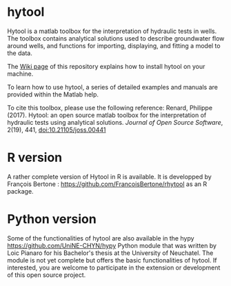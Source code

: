 # hytool
Hytool is a matlab toolbox for the interpretation of hydraulic tests in wells. The toolbox contains analytical solutions used to describe groundwater flow around wells, and functions for importing, displaying, and fitting a model to the data. 

The [Wiki page](https://github.com/UniNE-CHYN/hytool/wiki)  of this repository explains how to install hytool on your machine.

To learn how to use hytool, a series of detailed examples and manuals are provided within the Matlab help. 

To cite this toolbox, please use the following reference: Renard, Philippe (2017). Hytool: an open source matlab toolbox for the interpretation of hydraulic tests using analytical solutions. _Journal of Open Source Software_, 2(19), 441, [doi:10.21105/joss.00441](http://joss.theoj.org/papers/10.21105/joss.00441)


# R version

A rather complete version of Hytool in R is available. It is developped by François Bertone : https://github.com/FrancoisBertone/rhytool as an R package.


# Python version

Some of the functionalities of hytool are also available in the hypy https://github.com/UniNE-CHYN/hypy  Python module that was written by Loic Pianaro for his Bachelor's thesis at the University of Neuchatel. The module is not yet complete but offers the basic functionalities of hytool. If interested, you are welcome to participate in the extension or development of this open source project.
